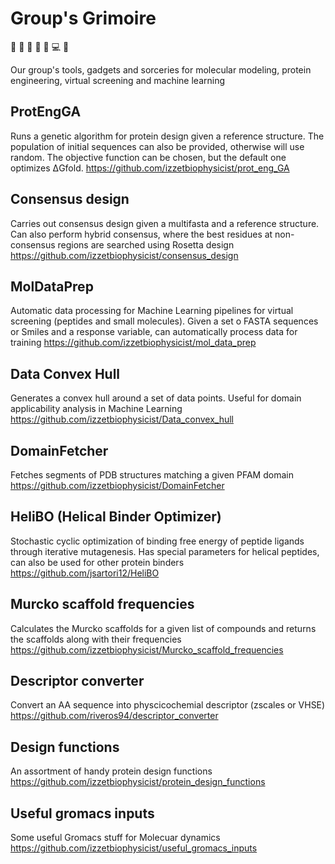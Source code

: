 # Group's Grimoire
:book: :wrench: :pill: :space_invader: :nut_and_bolt: :computer: :seedling:

Our group's tools, gadgets and sorceries for molecular modeling, protein engineering, virtual screening and machine learning

## ProtEngGA
Runs a genetic algorithm for protein design given a reference structure. The population of initial sequences can also be provided, otherwise will use random. The objective function can be chosen, but the default one optimizes ΔGfold.
https://github.com/izzetbiophysicist/prot_eng_GA

## Consensus design
Carries out consensus design given a multifasta and a reference structure. Can also perform hybrid consensus, where the best residues at non-consensus regions are searched using Rosetta design
https://github.com/izzetbiophysicist/consensus_design

## MolDataPrep
Automatic data processing for Machine Learning pipelines for virtual screening (peptides and small molecules). Given a set o FASTA sequences or Smiles and a response variable, can automatically process data for training
https://github.com/izzetbiophysicist/mol_data_prep


## Data Convex Hull
Generates a convex hull around a set of data points. Useful for domain applicability analysis in Machine Learning
https://github.com/izzetbiophysicist/Data_convex_hull


## DomainFetcher
Fetches segments of PDB structures matching a given PFAM domain
https://github.com/izzetbiophysicist/DomainFetcher

## HeliBO (Helical Binder Optimizer)
Stochastic cyclic optimization of binding free energy of peptide ligands through iterative mutagenesis. Has special parameters for helical peptides, can also be used for other protein binders
https://github.com/jsartori12/HeliBO

## Murcko scaffold frequencies
Calculates the Murcko scaffolds for a given list of compounds and returns the scaffolds along with their frequencies
https://github.com/izzetbiophysicist/Murcko_scaffold_frequencies


## Descriptor converter
Convert an AA sequence into physcicochemial descriptor (zscales or VHSE)
https://github.com/riveros94/descriptor_converter

## Design functions
An assortment of handy protein design functions
https://github.com/izzetbiophysicist/protein_design_functions

## Useful gromacs inputs
Some useful Gromacs stuff for Molecuar dynamics
https://github.com/izzetbiophysicist/useful_gromacs_inputs
